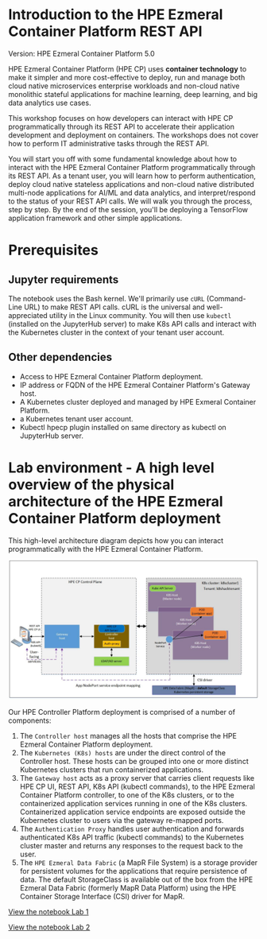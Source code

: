 # Introduction to the HPE Ezmeral Container Platform REST API

Version: HPE Ezmeral Container Platform 5.0

HPE Ezmeral Container Platform (HPE CP) uses **container technology** to make it simpler and more cost-effective to deploy, run and manage both cloud native microservices enterprise workloads and non-cloud native monolithic stateful applications for machine learning, deep learning, and big data analytics use cases.

This workshop focuses on how developers can interact with HPE CP programmatically through its REST API to accelerate their application development and deployment on containers. The workshops does not cover how to perform IT administrative tasks through the REST API.

You will start you off with some fundamental knowledge about how to interact with the HPE Ezmeral Container Platform programmatically through its REST API. As a tenant user, you will learn how to perform authentication, deploy cloud native stateless applications and non-cloud native distributed multi-node applications for AI/ML and data analytics, and interpret/respond to the status of your REST API calls. We will walk you through the process, step by step. By the end of the session, you'll be deploying a TensorFlow application framework and other simple applications. 

# Prerequisites

## Jupyter requirements

The notebook uses the Bash kernel. We'll primarily use `cURL` (Command-Line URL) to make REST API calls. cURL is the universal and well-appreciated utility in the Linux community. You will then use `kubectl` (installed on the JupyterHub server) to make K8s API calls and interact with the Kubernetes cluster in the context of your tenant user account.

## Other dependencies
- Access to HPE Ezmeral Container Platform deployment.
- IP address or FQDN of the HPE Ezmeral Container Platform's Gateway host.
- A Kubernetes cluster deployed and managed by HPE Exmeral Container Platform. 
- a Kubernetes tenant user account.  
- Kubectl hpecp plugin installed on same directory as kubectl on JupyterHub server. 

# Lab environment - A high level overview of the physical architecture of the HPE Ezmeral Container Platform deployment
This high-level architecture diagram depicts how you can interact programmatically with the HPE Ezmeral Container Platform. 
    

![HPECP-Architecture](Pictures/HPECP-Logical-diagram.jpg)
      

Our HPE Controller Platform deployment is comprised of a number of components:
1. The `Controller host` manages all the hosts that comprise the HPE Ezmeral Container Platform deployment.
2. The `Kubernetes (K8s) hosts` are under the direct control of the Controller host. These hosts can be grouped into one or more distinct Kubernetes clusters that run containerized applications.
3. The `Gateway host` acts as a proxy server that carries client requests like HPE CP UI, REST API, K8s API (kubectl commands), to the HPE Ezmeral Container Platform controller, to one of the K8s clusters, or to the containerized application services running in one of the K8s clusters. Containerized application service endpoints are exposed outside the Kubernetes cluster to users via the gateway re-mapped ports. 
4. The `Authentication Proxy` handles user authentication and forwards authenticated K8s API traffic (kubectl commands) to the Kubernetes cluster master and returns any responses to the request back to the user.
5. The `HPE Ezmeral Data Fabric` (a MapR File System) is a storage provider for persistent volumes for the applications that require persistence of data. The default StorageClass is available out of the box from the HPE Ezmeral Data Fabric (formerly MapR Data Platform) using the HPE Container Storage Interface (CSI) driver for MapR.

[View the notebook Lab 1](./1-WKSHP-HPECP-IntroAndAuth.ipynb)

[View the notebook Lab 2](./2-WKSHP-HPECP-DeployApp-K8S-Tenant-tf.ipynb)